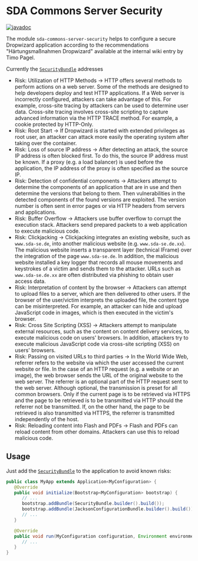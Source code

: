 # SDA Commons Server Security

[![javadoc](https://javadoc.io/badge2/org.sdase.commons/sda-commons-server-security/javadoc.svg)](https://javadoc.io/doc/org.sdase.commons/sda-commons-server-security)

The module `sda-commons-server-security` helps to configure a secure Dropwizard application according to the 
recommendations "Härtungsmaßnahmen Dropwizard" available at the internal wiki entry
by Timo Pagel.

Currently the [`SecurityBundle`](./src/main/java/org/sdase/commons/server/security/SecurityBundle.java) addresses

- Risk: Utilization of HTTP Methods
 -> HTTP offers several methods to perform actions on a web server. Some of the methods are designed to help developers deploy and test HTTP applications. If a Web server is incorrectly configured, attackers can take advantage of this. For example, cross-site tracing by attackers can be used to determine user data. Cross-site tracing involves cross-site scripting to capture advanced information via the HTTP TRACE method. For example, a cookie protected by HTTP-Only.
- Risk: Root Start
 -> If Dropwizard is started with extended privileges as root user, an attacker can  attack more easily the operating system after taking over the container.
- Risk: Loss of source IP address
 -> After detecting an attack, the source IP address is often blocked first. To do this, the source IP address must be known. If a proxy (e.g. a load balancer) is used before the application, the IP address of the proxy is often specified as the source IP.
- Risk: Detection of confidential components
 -> Attackers attempt to determine the components of an application that are in use and then determine the versions that belong to them. Then vulnerabilities in the detected components of the found versions are exploited. The version number is often sent in error pages or via HTTP headers from servers and applications.
- Risk: Buffer Overflow
 -> Attackers use buffer overflow to corrupt the execution stack. Attackers send prepared packets to a web application to execute malicious code.
- Risk: Clickjacking
 -> Clickjacking integrates an existing website, such as `www.sda-se.de`, into another malicious website (e.g. `www.sda-se.de.xx`). The malicious website inserts a transparent layer (technical IFrame) over the integration of the page `www.sda-se.de`. In addition, the malicious website installed a key logger that records all mouse movements and keystrokes of a victim and sends them to the attacker. URLs such as `www.sda-se.de.xx` are often distributed via phishing to obtain user access data.
- Risk: Interpretation of content by the browser
 -> Attackers can attempt to upload files to a server, which are then delivered to other users. If the browser of the user/victim interprets the uploaded file, the content type can be misinterpreted. For example, an attacker can hide and upload JavaScript code in images, which is then executed in the victim's browser.
- Risk: Cross Site Scripting (XSS)
 -> Attackers attempt to manipulate external resources, such as the content on content delivery services, to execute malicious code on users' browsers. In addition, attackers try to execute malicious JavaScript code via cross-site scripting (XSS) on users' browsers.
- Risk: Passing on visited URLs to third parties
 -> In the World Wide Web, referrer refers to the website via which the user accessed the current website or file. In the case of an HTTP request (e.g. a website or an image), the web browser sends the URL of the original website to the web server. The referrer is an optional part of the HTTP request sent to the web server. Although optional, the transmission is preset for all common browsers. Only if the current page is to be retrieved via HTTPS and the page to be retrieved is to be transmitted via HTTP should the referrer not be transmitted. If, on the other hand, the page to be retrieved is also transmitted via HTTPS, the referrer is transmitted independently of the host.
- Risk: Reloading content into Flash and PDFs
 -> Flash and PDFs can reload content from other domains. Attackers can use this to reload malicious code.

## Usage

Just add the [`SecurityBundle`](./src/main/java/org/sdase/commons/server/security/SecurityBundle.java) to the 
application to avoid known risks:

```java
public class MyApp extends Application<MyConfiguration> {
   @Override
   public void initialize(Bootstrap<MyConfiguration> bootstrap) {
      // ...
      bootstrap.addBundle(SecurityBundle.builder().build());
      bootstrap.addBundle(JacksonConfigurationBundle.builder().build()); // enables required custom error handlers
      // ...
   }

   @Override
   public void run(MyConfiguration configuration, Environment environment) {
      // ...
   }
}
``` 